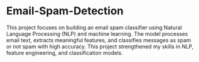 # Email-Spam-Detection
This project focuses on building an email spam classifier using Natural Language Processing (NLP) and machine learning. The model processes email text, extracts meaningful features, and classifies messages as spam or not spam with high accuracy. This project strengthened my skills in NLP, feature engineering, and classification models.
